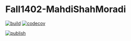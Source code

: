 # Fall1402-MahdiShahMoradi

[![build](https://github.com/Star-Academy/Fall1402-MahdiShahMoradi/actions/workflows/buildPipeline.yml/badge.svg)](https://github.com/Star-Academy/Fall1402-MahdiShahMoradi/actions/workflows/buildPipeline.yml)
[![codecov](https://codecov.io/gh/Star-Academy/Fall1402-MahdiShahMoradi/graph/badge.svg?token=F14L3AK1I8)](https://codecov.io/gh/Star-Academy/Fall1402-MahdiShahMoradi)


[![publish](https://github.com/Star-Academy/Fall1402-MahdiShahMoradi/actions/workflows/publishPipeline.yml/badge.svg)](https://github.com/Star-Academy/Fall1402-MahdiShahMoradi/actions/workflows/publishPipeline.yml)

